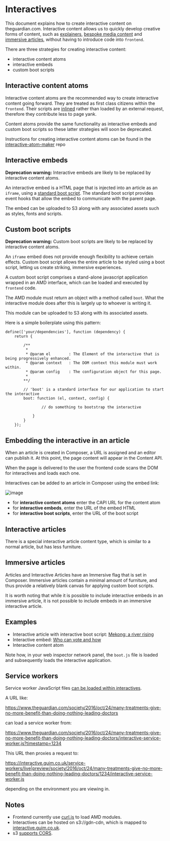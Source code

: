 # Interactives

This document explains how to create interactive content on theguardian.com. Interactive content allows us to quickly develop creative
forms of content, such as [explainers](https://explainers.gutools.co.uk/), [bespoke media content](https://github.com/guardian/media-atom-maker)
and [immersive articles](https://www.theguardian.com/environment/ng-interactive/2015/nov/26/the-mekong-river-stories-from-the-heart-of-the-climate-crisis-interactive),
 without having to introduce code into `frontend`.

There are three strategies for creating interactive content:

- interactive content atoms
- interactive embeds
- custom boot scripts

## Interactive content atoms

Interactive content atoms are the recommended way to create interactive content going forward. They are treated as first
class citizens within the `frontend`. Their scripts are [inlined](https://github.com/guardian/frontend/blob/main/common/app/views/fragments/atoms/interactive.scala.html)
rather than loaded by an external request, therefore they contribute less to page yank.

Content atoms provide the same functionality as interactive embeds and custom boot scripts
so these latter strategies will soon be deprecated.

Instructions for creating interactive content atoms can be found in the
[interactive-atom-maker](https://github.com/guardian/interactive-atom-maker) repo


## Interactive embeds

**Deprecation warning:** Interactive embeds are likely to be replaced by interactive content atoms.

An interactive embed is a HTML page that is injected into an article as an `iframe`, using a [standard boot
script](https://interactive.guim.co.uk/embed/iframe-wrapper/0.1/boot.js). The standard boot script provides event hooks that allow the
embed to communicate with the parent page.

The embed can be uploaded to S3 along with any associated assets such as styles, fonts and scripts.

## Custom boot scripts

**Deprecation warning:** Custom boot scripts are likely to be replaced by interactive content atoms.

An `iframe` embed does not provide enough flexibility to achieve certain effects. Custom boot script
allows the entire article to be styled using a boot script, letting us create striking, immersive experiences.

A custom boot script comprises a stand-alone javascript application wrapped in an AMD interface, which can be loaded and executed by
`frontend` code.

The AMD module must return an object with a method called `boot`. What the interactive module does after this is largely up
to whoever is writing it.

This module can be uploaded to S3 along with its associated assets.

Here is a simple boilerplate using this pattern:

```
define(['your/dependencies'], function (dependency) {
    return {

        /**
         *
         * @param el        : The Element of the interactive that is being progressively enhanced.
         * @param context   : The DOM context this module must work within.
         * @param config    : The configuration object for this page.
         *
        **/

        // 'boot' is a standard interface for our application to start the interactive
        boot: function (el, context, config) {

                // do something to bootstrap the interactive

            }
        }
    });
```

## Embedding the interactive in an article

When an article is created in Composer, a URL is assigned and an editor can publish it. At this point,
the page content will appear in the Content API.

When the page is delivered to the user the frontend code scans the DOM for interactives and loads each one.

Interactives can be added to an article in Composer using the embed link:

![image](images/composer-embed-dialog.png)

- for **interactive content atoms** enter the CAPI URL for the content atom
- for **interactive embeds**, enter the URL of the embed HTML
- for **interactive boot scripts**, enter the URL of the boot script

## Interactive articles

There is a special interactive article content type, which is similar to a normal article, but has less
furniture.

## Immersive articles

Articles and Interactive Articles have an Immersive flag that is set in Composer. Immersive articles
contain a minimal amount of furniture, and thus provide a relatively blank canvas for applying custom
boot scripts.

It is worth noting that while it is possible to include interactive embeds in an immersive article, it
is not possible to include embeds in an immersive interactive article.

## Examples

- Interactive article with interactive boot script: [Mekong: a river
rising](https://www.theguardian.com/environment/ng-interactive/2015/nov/26/the-mekong-river-stories-from-the-heart-of-the-climate-crisis-interactive)
- Interactive embed: [Who can vote and
how](https://www.theguardian.com/politics/2016/apr/28/british-expats-lose-legal-battle-right-to-vote-eu-referendum)
- Interactive content atom

Note how, in your web inspector network panel, the `boot.js` file is loaded and subsequently loads the interactive application.

## Service workers

Service worker JavaScript files [can be loaded within
interactives](https://github.com/guardian/frontend/blob/c5164ca442444b60ee8881c74376e0cb504c46dd/applications/app/controllers/InteractiveController.scala#L27).

A URL like:

https://www.theguardian.com/society/2016/oct/24/many-treatments-give-no-more-benefit-than-doing-nothing-leading-doctors

can load a service worker from:

https://www.theguardian.com/society/2016/oct/24/many-treatments-give-no-more-benefit-than-doing-nothing-leading-doctors/interactive-service-worker.js?timestamp=1234

This URL then proxies a request to:

https://interactive.guim.co.uk/service-workers/live|preview/society/2016/oct/24/many-treatments-give-no-more-benefit-than-doing-nothing-leading-doctors/1234/interactive-service-worker.js

depending on the environment you are viewing in.

## Notes

- Frontend currently use [curl.js](https://github.com/cujojs/curl) to load AMD modules.
- Interactives can be hosted on s3://gdn-cdn, which is mapped to [interactive.guim.co.uk](http://interactive.guim.co.uk).
- s3 [supports CORS](http://docs.aws.amazon.com/AmazonS3/latest/dev/cors.html).
